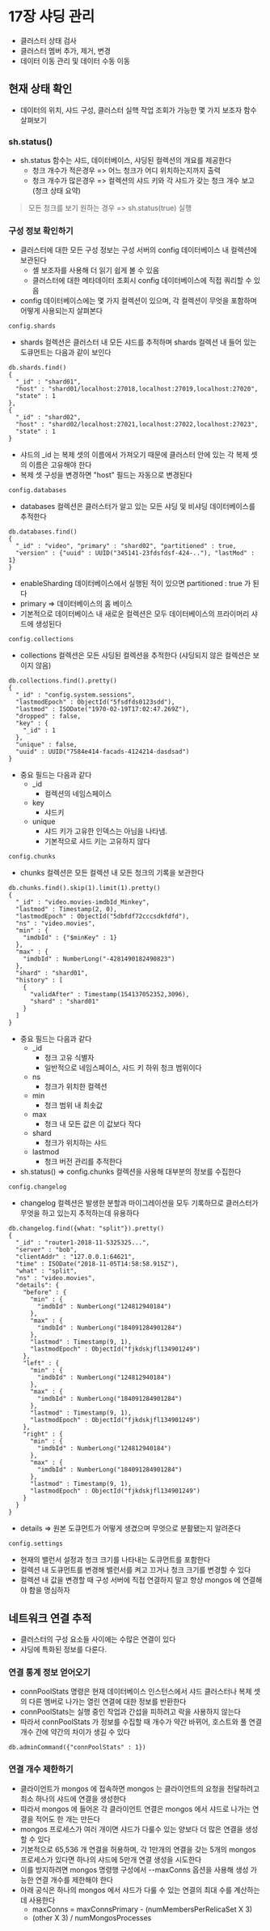 # 17장 샤딩 관리
- 클러스터 상태 검사
- 클러스터 멤버 추가, 제거, 변경
- 데이터 이동 관리 및 데이터 수동 이동

## 현재 상태 확인
- 데이터의 위치, 샤드 구성, 클러스터 실핵 작업 조회가 가능한 몇 가지 보조자 함수 살펴보기

### sh.status()
- sh.status 함수는 샤드, 데이터베이스, 샤딩된 컬렉션의 개요를 제공한다
  - 청크 개수가 적은경우 => 어느 청크가 어디 위치하는지까지 출력
  - 청크 개수가 많은경우 => 컬렉션의 샤드 키와 각 샤드가 갖는 청크 개수 보고 (청크 상태 요약)

> 모든 청크를 보기 원하는 경우 => sh.status(true) 실행

### 구성 정보 확인하기
- 클러스터에 대한 모든 구성 정보는 구성 서버의 config 데이터베이스 내 컬렉션에 보관된다
  - 셸 보조자를 사용해 더 읽기 쉽게 볼 수 있음
  - 클러스터에 대한 메타데이터 조회시 config 데이터베이스에 직접 쿼리할 수 있음
- config 데이터베이스에는 몇 가지 컬렉션이 있으며, 각 컬렉션이 무엇을 포함하며 어떻게 사용되는지 살펴본다

`config.shards`
- shards 컬렉션은 클러스터 내 모든 샤드를 추적하며 shards 컬렉션 내 들어 있는 도큐먼트는 다음과 같이 보인다

```shell
db.shards.find()
{
  "_id" : "shard01",
  "host" : "shard01/localhost:27018,localhost:27019,localhost:27020",
  "state" : 1
},
{
  "_id" : "shard02",
  "host" : "shard02/localhost:27021,localhost:27022,localhost:27023",
  "state" : 1
}
```
- 샤드의 _id 는 복제 셋의 이름에서 가져오기 때문에 클러스터 안에 있는 각 복제 셋의 이름은 고유해야 한다
- 복제 셋 구성을 변경하면 "host" 필드는 자동으로 변경된다

`config.databases`
- databases 컬렉션은 클러스터가 알고 있는 모든 샤딩 및 비샤딩 데이터베이스를 추적한다

```shell
db.databases.find()
{
  "_id" : "video", "primary" : "shard02", "partitioned" : true,
  "version" : {"uuid" : UUID("345141-23fdsfdsf-424-.."), "lastMod" : 1}
}
```
- enableSharding 데이터베이스에서 실행된 적이 있으면 partitioned : true 가 된다
- primary => 데이터베이스의 홈 베이스
- 기본적으로 데이터베이스 내 새로운 컬렉션은 모두 데이터베이스의 프라이머리 샤드에 생성된다

`config.collections`
- collections 컬렉션은 모든 샤딩된 컬렉션을 추적한다 (샤딩되지 않은 컬렉션은 보이지 않음)

```shell
db.collections.find().pretty()
{
  "_id" : "config.system.sessions",
  "lastmodEpoch" : ObjectId("5fsdfds0123sdd"),
  "lastmod" : ISODate("1970-02-19T17:02:47.269Z"),
  "dropped" : false,
  "key" : {
    "_id" : 1
  },
  "unique" : false,
  "uuid" : UUID("7584e414-facads-4124214-dasdsad")
}
```
- 중요 필드는 다음과 같다
  - _id
    - 컬렉션의 네임스페이스
  - key
    - 샤드키
  - unique
    - 샤드 키가 고유한 인덱스는 아님을 나타냄.
    - 기본적으로 샤드 키는 고유하지 않다

`config.chunks`
- chunks 컬렉션은 모든 컬렉션 내 모든 청크의 기록을 보관한다

```shell
db.chunks.find().skip(1).limit(1).pretty()
{
  "_id" : "video.movies-imdbId_Minkey",
  "lastmod" : Timestamp(2, 0),
  "lastmodEpoch" : ObjectId("5dbfdf72cccsdkfdfd"),
  "ns" : "video.movies",
  "min" : {
    "imdbId" : {"$minKey" : 1}
  },
  "max" : {
    "imdbId" : NumberLong("-4281490182490823")
  },
  "shard" : "shard01",
  "history" : [
    {
      "validAfter" : Timestamp(154137052352,3096),
      "shard" : "shard01"
    }
  ]
}
```
- 중요 필드는 다음과 같다
  - _id
    - 청크 고유 식별자
    - 일반적으로 네임스페이스, 샤드 키 하위 청크 범위이다
  - ns
    - 청크가 위치한 컬렉션
  - min
    - 청크 범위 내 최솟값
  - max
    - 청크 내 모든 값은 이 값보다 작다
  - shard
    - 청크가 위치하는 샤드
  - lastmod
    - 청크 버전 관리를 추적한다
- sh.status() => config.chunks 컬렉션을 사용해 대부분의 정보를 수집한다

`config.changelog`
- changelog 컬렉션은 발생한 분할과 마이그레이션을 모두 기록하므로 클러스터가 무엇을 하고 있는지 추적하는데 유용하다

```shell
db.changelog.find({what: "split"}).pretty()
{
  "_id" : "router1-2018-11-5325325...",
  "server" : "bob",
  "clientAddr" : "127.0.0.1:64621",
  "time" : ISODate("2018-11-05T14:58:58.915Z"),
  "what" : "split",
  "ns" : "video.movies",
  "details": {
    "before" : {
      "min" : {
        "imdbId" : NumberLong("124812940184")
      },
      "max" : {
        "imdbId" : NumberLong("184091284901284")
      },
      "lastmod" : Timestamp(9, 1),
      "lastmodEpoch" : ObjectId("fjkdskjfl134901249")
    },
    "left" : {
      "min" : {
        "imdbId" : NumberLong("124812940184")
      },
      "max" : {
        "imdbId" : NumberLong("184091284901284")
      },
      "lastmod" : Timestamp(9, 1),
      "lastmodEpoch" : ObjectId("fjkdskjfl134901249")
    },
    "right" : {
      "min" : {
        "imdbId" : NumberLong("124812940184")
      },
      "max" : {
        "imdbId" : NumberLong("184091284901284")
      },
      "lastmod" : Timestamp(9, 1),
      "lastmodEpoch" : ObjectId("fjkdskjfl134901249")
    }
  }
}
```
- details => 원본 도큐먼트가 어떻게 생겼으며 무엇으로 분활됐는지 알려준다

`config.settings`
- 현재의 밸런서 설정과 청크 크기를 나타내는 도큐먼트를 포함한다
- 컬렉션 내 도큐먼트를 변경해 밸런서를 켜고 끄거나 청크 크기를 변경할 수 있다
- 컬렉션 내 값을 변경할 때 구성 서버에 직접 연결하지 말고 항상 mongos 에 연결해야 함을 명심하자

## 네트워크 연결 추적
- 클러스터의 구성 요소들 사이에는 수많은 연결이 있다
- 샤딩에 특화된 정보를 다룬다.

### 연결 통계 정보 얻어오기
- connPoolStats 명령은 현재 데이터베이스 인스턴스에서 샤드 클러스터나 복제 셋의 다른 멤버로 나가는 열린 연결에 대한 정보를 반환한다
- connPoolStats는 실행 중인 작업과 간섭을 피하려고 락을 사용하지 않는다
- 따라서 connPoolStats 가 정보를 수집할 때 개수가 약간 바뀌어, 호스트와 풀 연결 개수 간에 약간의 차이가 생길 수 있다

```shell
db.adminCommand({"connPoolStats" : 1})
```

### 연결 개수 제한하기
- 클라이언트가 mongos 에 접속하면 mongos 는 클라이언트의 요청을 전달하려고 최소 하나의 샤드에 연결을 생성한다
- 따라서 mongos 에 들어온 각 클라이언트 연결은 mongos 에서 샤드로 나가는 연결을 적어도 한 개는 만든다
- mongos 프로세스가 여러 개이면 샤드가 다룰수 있는 양보다 더 많은 연결을 생성할 수 있다
- 기본적으로 65,536 개 연결을 허용하며, 각 1만개의 연결을 갖는 5개의 mongos 프로세스가 있다면 하나의 샤드에 5만개 연결 생성을 시도한다
- 이를 방지하려면 mongos 명령행 구성에서 --maxConns 옵션을 사용해 생성 가능한 연결 개수를 제한해야 한다
- 아래 공식은 하나의 mongos 에서 샤드가 다룰 수 있는 연결의 최대 수를 계산하는데 사용한다
  - maxConns = maxConnsPrimary - (numMembersPerRelicaSet X 3)
  - (other X 3) / numMongosProcesses